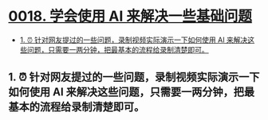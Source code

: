 # [0018. 学会使用 AI 来解决一些基础问题](https://github.com/Tdahuyou/pc/tree/main/0018.%20%E5%AD%A6%E4%BC%9A%E4%BD%BF%E7%94%A8%20AI%20%E6%9D%A5%E8%A7%A3%E5%86%B3%E4%B8%80%E4%BA%9B%E5%9F%BA%E7%A1%80%E9%97%AE%E9%A2%98)

<!-- region:toc -->
- [1. ⏰ 针对网友提过的一些问题，录制视频实际演示一下如何使用 AI 来解决这些问题，只需要一两分钟，把最基本的流程给录制清楚即可。](#1--针对网友提过的一些问题录制视频实际演示一下如何使用-ai-来解决这些问题只需要一两分钟把最基本的流程给录制清楚即可)
<!-- endregion:toc -->

## 1. ⏰ 针对网友提过的一些问题，录制视频实际演示一下如何使用 AI 来解决这些问题，只需要一两分钟，把最基本的流程给录制清楚即可。

